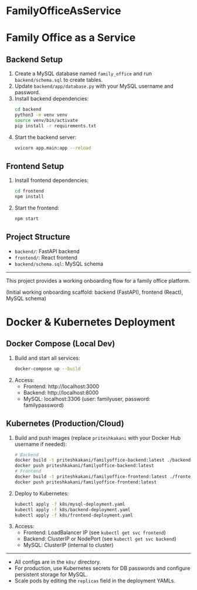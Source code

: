 # FamilyOfficeAsService

# Family Office as a Service

## Backend Setup

1. Create a MySQL database named `family_office` and run `backend/schema.sql` to create tables.
2. Update `backend/app/database.py` with your MySQL username and password.
3. Install backend dependencies:
   ```sh
   cd backend
   python3 -m venv venv
   source venv/bin/activate
   pip install -r requirements.txt
   ```
4. Start the backend server:
   ```sh
   uvicorn app.main:app --reload
   ```

## Frontend Setup

1. Install frontend dependencies:
   ```sh
   cd frontend
   npm install
   ```
2. Start the frontend:
   ```sh
   npm start
   ```

## Project Structure

- `backend/`: FastAPI backend
- `frontend/`: React frontend
- `backend/schema.sql`: MySQL schema

---

This project provides a working onboarding flow for a family office platform.

(Initial working onboarding scaffold: backend (FastAPI), frontend (React), MySQL schema)

# Docker & Kubernetes Deployment

## Docker Compose (Local Dev)

1. Build and start all services:
   ```sh
   docker-compose up --build
   ```
2. Access:
   - Frontend: http://localhost:3000
   - Backend: http://localhost:8000
   - MySQL: localhost:3306 (user: familyuser, password: familypassword)

## Kubernetes (Production/Cloud)

1. Build and push images (replace `priteshkakani` with your Docker Hub username if needed):
   ```sh
   # Backend
   docker build -t priteshkakani/familyoffice-backend:latest ./backend
   docker push priteshkakani/familyoffice-backend:latest
   # Frontend
   docker build -t priteshkakani/familyoffice-frontend:latest ./frontend
   docker push priteshkakani/familyoffice-frontend:latest
   ```
2. Deploy to Kubernetes:
   ```sh
   kubectl apply -f k8s/mysql-deployment.yaml
   kubectl apply -f k8s/backend-deployment.yaml
   kubectl apply -f k8s/frontend-deployment.yaml
   ```
3. Access:
   - Frontend: LoadBalancer IP (see `kubectl get svc frontend`)
   - Backend: ClusterIP or NodePort (see `kubectl get svc backend`)
   - MySQL: ClusterIP (internal to cluster)

---

- All configs are in the `k8s/` directory.
- For production, use Kubernetes secrets for DB passwords and configure persistent storage for MySQL.
- Scale pods by editing the `replicas` field in the deployment YAMLs.
